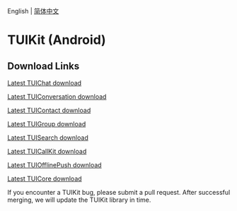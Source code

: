 
English | [简体中文](./README.md)

# TUIKit (Android)

## Download Links

[Latest TUIChat download](https://im.sdk.cloud.tencent.cn/download/tuikit/6.5.2817/android/TUIChat.zip)

[Latest TUIConversation download](https://im.sdk.cloud.tencent.cn/download/tuikit/6.5.2803/android/TUIConversation.zip)

[Latest TUIContact download](https://im.sdk.cloud.tencent.cn/download/tuikit/6.5.2803/android/TUIContact.zip)

[Latest TUIGroup download](https://im.sdk.cloud.tencent.cn/download/tuikit/6.5.2803/android/TUIGroup.zip)

[Latest TUISearch download](https://im.sdk.cloud.tencent.cn/download/tuikit/6.5.2803/android/TUISearch.zip)

[Latest TUICallKit download](https://im.sdk.cloud.tencent.cn/download/tuikit/6.5.2817/android/TUICallKit.zip)

[Latest TUIOfflinePush download](https://im.sdk.cloud.tencent.cn/download/tuikit/6.5.2803/android/TUIOfflinePush.zip)

[Latest TUICore download](https://im.sdk.cloud.tencent.cn/download/tuikit/6.5.2817/android/TUICore.zip)

If you encounter a TUIKit bug, please submit a pull request. After successful merging, we will update the TUIKit library in time.